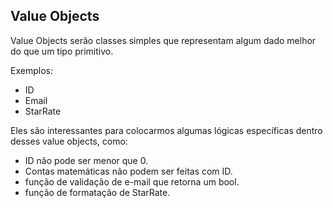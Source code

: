 ## Value Objects

Value Objects serão classes simples que representam algum dado melhor do que um tipo primitivo.

Exemplos:

- ID
- Email
- StarRate

Eles são interessantes para colocarmos algumas lógicas específicas dentro desses value objects, como:

- ID não pode ser menor que 0.
- Contas matemáticas não podem ser feitas com ID.
- função de validação de e-mail que retorna um bool.
- função de formatação de StarRate.